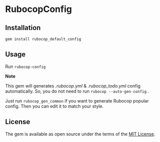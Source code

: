 # RubocopConfig

## Installation

`gem install rubocop_default_config`

## Usage

Run `rubocop-config`

**Note**

This gem will generates *.rubocop.yml* & *.rubocop_todo.yml* config automatically. So, you do not need to run `rubocop --auto-gen-config` .

Just run `rubocop_gen_common` if you want to generate Rubocop popular config. Then you can edit it to match your style.

## License

The gem is available as open source under the terms of the [MIT License](http://opensource.org/licenses/MIT).